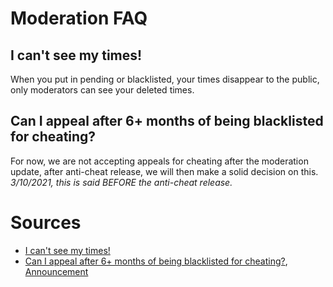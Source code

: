 # Moderation FAQ

## I can't see my times!
When you put in pending or blacklisted, your times disappear to the public, only moderators can see your deleted times.
## Can I appeal after 6+ months of being blacklisted for cheating?
For now, we are not accepting appeals for cheating after the moderation update, after anti-cheat release, we will then make a solid decision on this. *3/10/2021, this is said BEFORE the anti-cheat release.*
# Sources
- [I can't see my times!](https://cdn.discordapp.com/attachments/751960824729567278/814909948810100767/20210226_121851.png)
- [Can I appeal after 6+ months of being blacklisted for cheating?](https://user-images.githubusercontent.com/60794909/110711712-027e2680-81ce-11eb-9211-79265cfefb91.png), [Announcement](https://media.discordapp.net/attachments/611225874037211137/823682486294413333/unknown.png)
